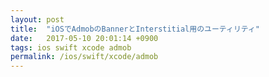 ```yaml
---
layout: post
title:  "iOSでAdmobのBannerとInterstitial用のユーティリティ"
date:   2017-05-10 20:01:14 +0900
tags: ios swift xcode admob 
permalink: /ios/swift/xcode/admob
---
```

